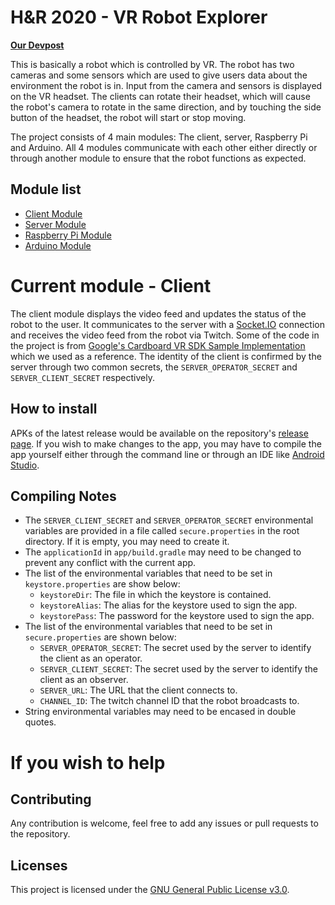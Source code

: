 # H&R 2020 - VR Robot Explorer
 **[Our Devpost](https://devpost.com/software/hnr2020-vr-robot)**

This is basically a robot which is controlled by VR. The robot has two cameras and some sensors which are used to give users data about the environment the robot is in. Input from the camera and sensors is displayed on the VR headset. The clients can rotate their headset, which will cause the robot's camera to rotate in the same direction, and by touching the side button of the headset, the robot will start or stop moving.

The project consists of 4 main modules: The client, server, Raspberry Pi and Arduino. All 4 modules communicate with each other either directly or through another module to ensure that the robot functions as expected.

## Module list
 - [Client Module](https://github.com/team-unununium/HnR-2020-VR-Client)
 - [Server Module](https://github.com/team-unununium/HnR-2020-VR-Server)
 - [Raspberry Pi Module](https://github.com/team-unununium/HnR-2020-VR-Pi)
 - [Arduino Module](https://github.com/team-unununium/HnR-2020-VR-Arduino)

# Current module - Client
The client module displays the video feed and updates the status of the robot to the user. It communicates to the server with a [Socket.IO](https://github.com/socketio/socket.io-client-java) connection and receives the video feed from the robot via Twitch. Some of the code in the project is from [Google's Cardboard VR SDK Sample Implementation](https://github.com/googlevr/gvr-android-sdk) which we used as a reference. The identity of the client is confirmed by the server through two common secrets, the `SERVER_OPERATOR_SECRET` and `SERVER_CLIENT_SECRET` respectively.

## How to install
APKs of the latest release would be available on the repository's [release page](https://github.com/team-unununium/HnR-2020-VR-Client/releases). If you wish to make changes to the app, you may have to compile the app yourself either through the command line or through an IDE like [Android Studio](https://developer.android.com/studio).
 
## Compiling Notes

 - The `SERVER_CLIENT_SECRET` and `SERVER_OPERATOR_SECRET` environmental variables are provided in a file called `secure.properties` in the root directory. If it is empty, you may need to create it.
 - The `applicationId` in `app/build.gradle` may need to be changed to prevent any conflict with the current app.
 - The list of the environmental variables that need to be set in `keystore.properties` are show below:
   - `keystoreDir`: The file in which the keystore is contained.
   - `keystoreAlias`: The alias for the keystore used to sign the app.
   - `keystorePass`: The password for the keystore used to sign the app.
 - The list of the environmental variables that need to be set in `secure.properties` are shown below:
   - `SERVER_OPERATOR_SECRET`: The secret used by the server to identify the client as an operator.
   - `SERVER_CLIENT_SECRET`: The secret used by the server to identify the client as an observer.
   - `SERVER_URL`: The URL that the client connects to.
   - `CHANNEL_ID`: The twitch channel ID that the robot broadcasts to.
 - String environmental variables may need to be encased in double quotes.

# If you wish to help

## Contributing
Any contribution is welcome, feel free to add any issues or pull requests to the repository.

## Licenses
This project is licensed under the [GNU General Public License v3.0](https://www.gnu.org/licenses/gpl-3.0.en.html).